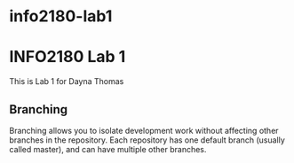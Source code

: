 # info2180-lab1
# INFO2180 Lab 1
This is Lab 1 for Dayna Thomas
## Branching
Branching allows you to isolate development work without
affecting other branches in the repository. Each repository
has one default branch (usually called master), and can have
multiple other branches.